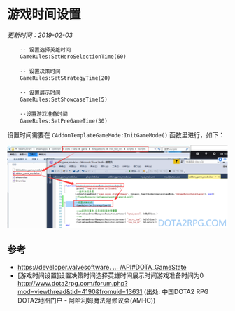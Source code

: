# 游戏时间设置

*更新时间：2019-02-03*



```
	-- 设置选择英雄时间
	GameRules:SetHeroSelectionTime(60)

	-- 设置决策时间
	GameRules:SetStrategyTime(20)

	-- 设置展示时间
	GameRules:SetShowcaseTime(5)

	--设置游戏准备时间
	GameRules:SetPreGameTime(30)

```

设置时间需要在 `CAddonTemplateGameMode:InitGameMode()` 函数里进行，如下：

![set_game_time](img/set_game_time.png)



## 参考

- [https://developer.valvesoftware. ... /API#DOTA_GameState](https://developer.valvesoftware.com/wiki/Dota_2_Workshop_Tools/Scripting/API#DOTA_GameState)
- [游戏时间设置]设置决策时间选择英雄时间展示时间游戏准备时间为0
  http://www.dota2rpg.com/forum.php?mod=viewthread&tid=4190&fromuid=13631
  (出处: 中国DOTA2 RPG DOTA2地图门户 - 阿哈利姆魔法隐修议会(AMHC))